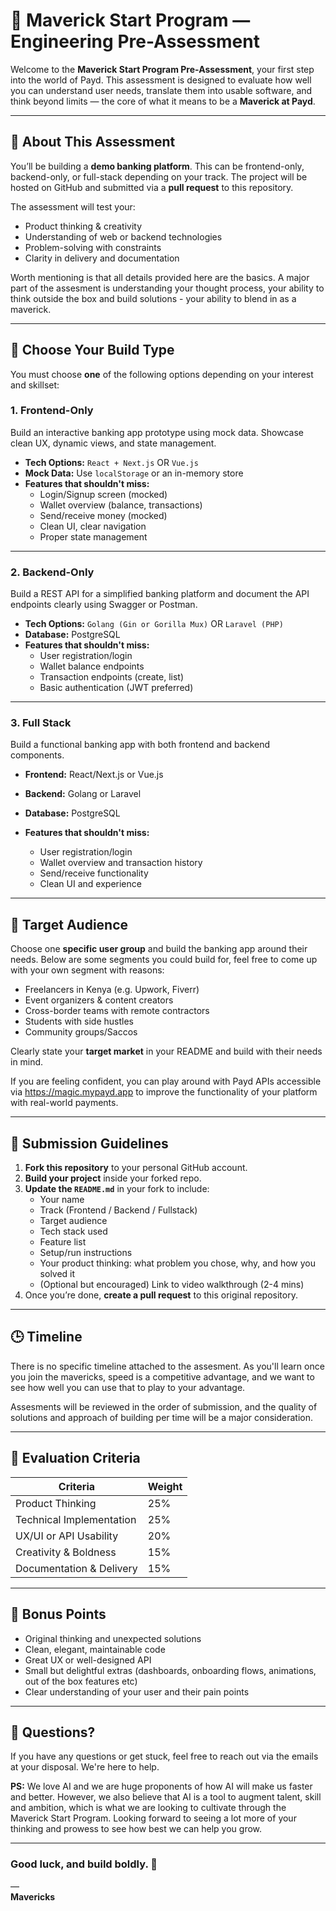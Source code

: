 # 🚀 Maverick Start Program — Engineering Pre-Assessment

Welcome to the **Maverick Start Program Pre-Assessment**, your first step into the world of Payd. This assessment is designed to evaluate how well you can understand user needs, translate them into usable software, and think beyond limits — the core of what it means to be a **Maverick at Payd**.

---

## 🧠 About This Assessment

You’ll be building a **demo banking platform**. This can be frontend-only, backend-only, or full-stack depending on your track. The project will be hosted on GitHub and submitted via a **pull request** to this repository.

The assessment will test your:

- Product thinking & creativity
- Understanding of web or backend technologies
- Problem-solving with constraints
- Clarity in delivery and documentation

Worth mentioning is that all details provided here are the basics. A major part of the assesment is understanding your thought process, your ability to think outside the box and build solutions - your ability to blend in as a maverick.

---

## 🧩 Choose Your Build Type

You must choose **one** of the following options depending on your interest and skillset:

### 1. Frontend-Only

Build an interactive banking app prototype using mock data. Showcase clean UX, dynamic views, and state management.

- **Tech Options:** `React + Next.js` OR `Vue.js`
- **Mock Data:** Use `localStorage` or an in-memory store
- **Features that shouldn't miss:**
  - Login/Signup screen (mocked)
  - Wallet overview (balance, transactions)
  - Send/receive money (mocked)
  - Clean UI, clear navigation
  - Proper state management

---

### 2. Backend-Only

Build a REST API for a simplified banking platform and document the API endpoints clearly using Swagger or Postman.

- **Tech Options:** `Golang (Gin or Gorilla Mux)` OR `Laravel (PHP)`
- **Database:** PostgreSQL
- **Features that shouldn't miss:**
  - User registration/login
  - Wallet balance endpoints
  - Transaction endpoints (create, list)
  - Basic authentication (JWT preferred)

---

### 3. Full Stack

Build a functional banking app with both frontend and backend components.

- **Frontend:** React/Next.js or Vue.js  
- **Backend:** Golang or Laravel  
- **Database:** PostgreSQL

- **Features that shouldn't miss:**
  - User registration/login
  - Wallet overview and transaction history
  - Send/receive functionality
  - Clean UI and experience

---

## 🎯 Target Audience

Choose one **specific user group** and build the banking app around their needs. Below are some segments you could build for, feel free to come up with your own segment with reasons:

- Freelancers in Kenya (e.g. Upwork, Fiverr)
- Event organizers & content creators
- Cross-border teams with remote contractors
- Students with side hustles
- Community groups/Saccos

Clearly state your **target market** in your README and build with their needs in mind.

If you are feeling confident, you can play around with Payd APIs accessible via https://magic.mypayd.app to improve the functionality of your platform with real-world payments.

---

## 📌 Submission Guidelines

1. **Fork this repository** to your personal GitHub account.
2. **Build your project** inside your forked repo.
3. **Update the `README.md`** in your fork to include:
   - Your name
   - Track (Frontend / Backend / Fullstack)
   - Target audience
   - Tech stack used
   - Feature list
   - Setup/run instructions
   - Your product thinking: what problem you chose, why, and how you solved it
   - (Optional but encouraged) Link to video walkthrough (2-4 mins)
4. Once you’re done, **create a pull request** to this original repository.

---

## 🕒 Timeline

There is no specific timeline attached to the assesment. As you'll learn once you join the mavericks, speed is a competitive advantage, and we want to see how well you can use that to play to your advantage. 

Assesments will be reviewed in the order of submission, and the quality of solutions and approach of building per time will be a major consideration.

---

## 🧭 Evaluation Criteria

| Criteria                   | Weight |
|---------------------------|--------|
| Product Thinking           | 25%    |
| Technical Implementation   | 25%    |
| UX/UI or API Usability     | 20%    |
| Creativity & Boldness      | 15%    |
| Documentation & Delivery   | 15%    |

---

## 🌟 Bonus Points

- Original thinking and unexpected solutions
- Clean, elegant, maintainable code
- Great UX or well-designed API
- Small but delightful extras (dashboards, onboarding flows, animations, out of the box features etc)
- Clear understanding of your user and their pain points

---

## 💬 Questions?

If you have any questions or get stuck, feel free to reach out via the emails at your disposal. We're here to help.

**PS:** We love AI and we are huge proponents of how AI will make us faster and better. However, we also believe that AI is a tool to augment talent, skill and ambition, which is what we are looking to cultivate through the Maverick Start Program. Looking forward to seeing a lot more of your thinking and prowess to see how best we can help you grow.

---

### Good luck, and build boldly. 🚀  
—  
**Mavericks**
